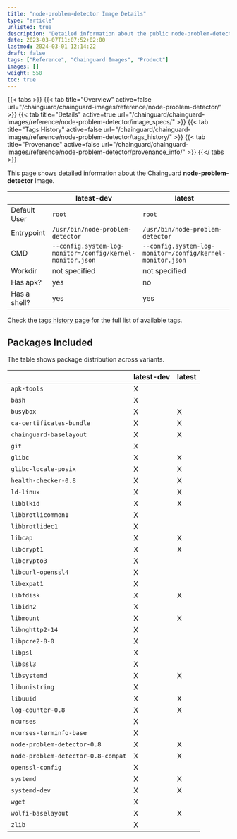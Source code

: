 ```yaml
---
title: "node-problem-detector Image Details"
type: "article"
unlisted: true
description: "Detailed information about the public node-problem-detector Chainguard Image."
date: 2023-03-07T11:07:52+02:00
lastmod: 2024-03-01 12:14:22
draft: false
tags: ["Reference", "Chainguard Images", "Product"]
images: []
weight: 550
toc: true
---
```


{{< tabs >}}
{{< tab title="Overview" active=false url="/chainguard/chainguard-images/reference/node-problem-detector/" >}}
{{< tab title="Details" active=true url="/chainguard/chainguard-images/reference/node-problem-detector/image_specs/" >}}
{{< tab title="Tags History" active=false url="/chainguard/chainguard-images/reference/node-problem-detector/tags_history/" >}}
{{< tab title="Provenance" active=false url="/chainguard/chainguard-images/reference/node-problem-detector/provenance_info/" >}}
{{</ tabs >}}

This page shows detailed information about the Chainguard **node-problem-detector** Image.

|              | latest-dev                                                | latest                                                    |
|--------------|-----------------------------------------------------------|-----------------------------------------------------------|
| Default User | `root`                                                    | `root`                                                    |
| Entrypoint   | `/usr/bin/node-problem-detector`                          | `/usr/bin/node-problem-detector`                          |
| CMD          | `--config.system-log-monitor=/config/kernel-monitor.json` | `--config.system-log-monitor=/config/kernel-monitor.json` |
| Workdir      | not specified                                             | not specified                                             |
| Has apk?     | yes                                                       | no                                                        |
| Has a shell? | yes                                                       | yes                                                       |

Check the [tags history page](/chainguard/chainguard-images/reference/node-problem-detector/tags_history/) for the full list of available tags.

## Packages Included
The table shows package distribution across variants.

|                                    | latest-dev | latest |
|------------------------------------|------------|--------|
| `apk-tools`                        | X          |        |
| `bash`                             | X          |        |
| `busybox`                          | X          | X      |
| `ca-certificates-bundle`           | X          | X      |
| `chainguard-baselayout`            | X          | X      |
| `git`                              | X          |        |
| `glibc`                            | X          | X      |
| `glibc-locale-posix`               | X          | X      |
| `health-checker-0.8`               | X          | X      |
| `ld-linux`                         | X          | X      |
| `libblkid`                         | X          | X      |
| `libbrotlicommon1`                 | X          |        |
| `libbrotlidec1`                    | X          |        |
| `libcap`                           | X          | X      |
| `libcrypt1`                        | X          | X      |
| `libcrypto3`                       | X          |        |
| `libcurl-openssl4`                 | X          |        |
| `libexpat1`                        | X          |        |
| `libfdisk`                         | X          | X      |
| `libidn2`                          | X          |        |
| `libmount`                         | X          | X      |
| `libnghttp2-14`                    | X          |        |
| `libpcre2-8-0`                     | X          |        |
| `libpsl`                           | X          |        |
| `libssl3`                          | X          |        |
| `libsystemd`                       | X          | X      |
| `libunistring`                     | X          |        |
| `libuuid`                          | X          | X      |
| `log-counter-0.8`                  | X          | X      |
| `ncurses`                          | X          |        |
| `ncurses-terminfo-base`            | X          |        |
| `node-problem-detector-0.8`        | X          | X      |
| `node-problem-detector-0.8-compat` | X          | X      |
| `openssl-config`                   | X          |        |
| `systemd`                          | X          | X      |
| `systemd-dev`                      | X          | X      |
| `wget`                             | X          |        |
| `wolfi-baselayout`                 | X          | X      |
| `zlib`                             | X          |        |

